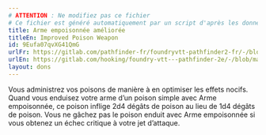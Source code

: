 ```yaml
---
# ATTENTION : Ne modifiez pas ce fichier
# Ce fichier est généré automatiquement par un script d'après les données du module Foundry VTT officiel et de sa traduction
title: Arme empoisonnée améliorée
titleEn: Improved Poison Weapon
id: 9Eufa07qvXG41QmG
urlFr: https://gitlab.com/pathfinder-fr/foundryvtt-pathfinder2-fr/-/blob/master/data/feats/9Eufa07qvXG41QmG.htm
urlEn: https://gitlab.com/hooking/foundry-vtt---pathfinder-2e/-/blob/master/packs/data/feats.db/improved-poison-weapon.json
layout: dons
---
```

Vous administrez vos poisons de manière à en optimiser les effets nocifs. Quand vous enduisez votre arme d’un poison simple avec Arme empoisonnée, ce poison inflige <a class="inline-roll roll" data-mode="roll" data-flavor="poison" data-formula="2d4" title="poison"><i class="fas fa-dice-d20"></i>2d4</a> dégâts de poison au lieu de 1d4 dégâts de poison. Vous ne gâchez pas le poison enduit avec Arme empoisonnée si vous obtenez un échec critique à votre jet d’attaque.
